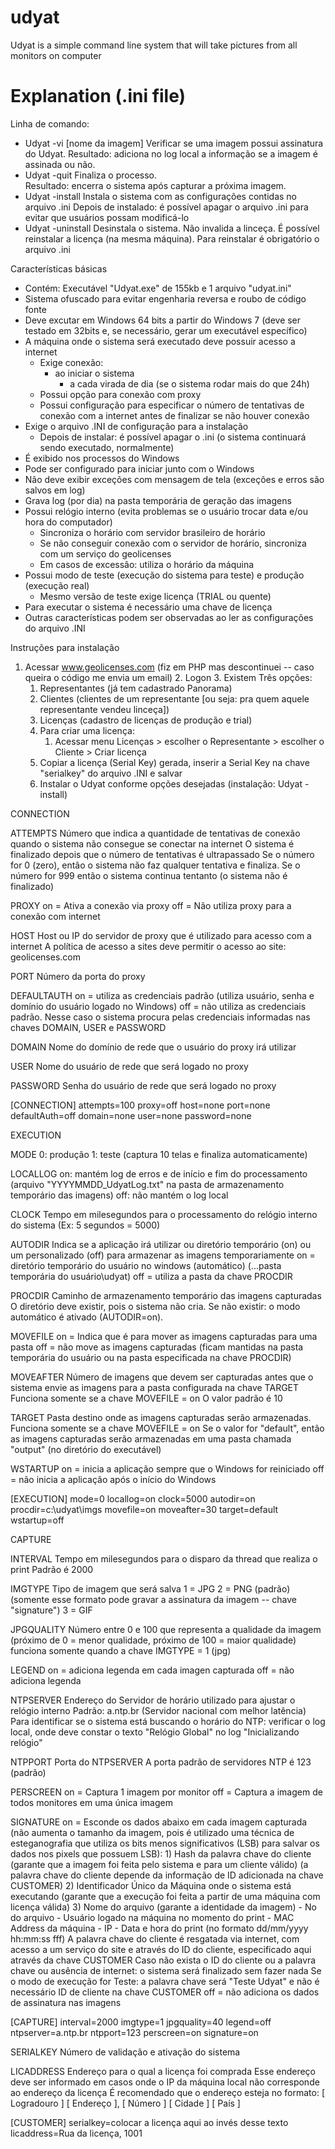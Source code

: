 # udyat
Udyat is a simple command line system that will take pictures from all monitors on computer 

# Explanation (.ini file)


 Linha de comando:

- Udyat -vi [nome da imagem] 
Verificar se uma imagem possui assinatura do Udyat.
Resultado: adiciona no log local a informação se a imagem é assinada ou não.
- Udyat -quit
Finaliza o processo.  
Resultado: encerra o sistema após capturar a próxima imagem.
- Udyat -install
Instala o sistema com as configurações contidas no arquivo .ini
Depois de instalado: é possível apagar o arquivo .ini para evitar que usuários possam modificá-lo
- Udyat -uninstall
Desinstala o sistema. Não invalida a linceça. É possível reinstalar a licença (na mesma máquina).
Para reinstalar é obrigatório o arquivo .ini 





 Características básicas

- Contém: Executável "Udyat.exe" de 155kb e 1 arquivo "udyat.ini"
- Sistema ofuscado para evitar engenharia reversa e roubo de código fonte
- Deve excutar em Windows 64 bits a partir do Windows 7 (deve ser testado em 32bits e, se necessário, gerar um executável específico)
- A máquina onde o sistema será executado deve possuir acesso a internet 
  - Exige conexão:
    - ao iniciar o sistema     
      - a cada virada de dia (se o sistema rodar mais do que 24h)
  - Possui opção para conexão com proxy
  - Possui configuração para especificar o número de tentativas de conexão com a internet antes de finalizar se não houver conexão
- Exige o arquivo .INI de configuração para a instalação
  - Depois de instalar: é possível apagar o .ini (o sistema continuará sendo executado, normalmente)   
- É exibido nos processos do Windows
- Pode ser configurado para iniciar junto com o Windows
- Não deve exibir exceções com mensagem de tela (exceções e erros são salvos em log)
- Grava log (por dia) na pasta temporária de geração das imagens
- Possui relógio interno (evita problemas se o usuário trocar data e/ou hora do computador)
  - Sincroniza o horário com servidor brasileiro de horário
  - Se não conseguir conexão com o servidor de horário, sincroniza com um serviço do geolicenses
  - Em casos de excessão: utiliza o horário da máquina
- Possui modo de teste (execução do sistema para teste) e produção (execução real)
  - Mesmo versão de teste exige licença (TRIAL ou quente)
- Para executar o sistema é necessário uma chave de licença
- Outras características podem ser observadas ao ler as configurações do arquivo .INI 





 Instruções para instalação



1. Acessar www.geolicenses.com (fiz em PHP mas descontinuei -- caso queira o código me envia um email)
   2. Logon
   3. Existem Três opções:
      1. Representantes (já tem cadastrado Panorama)
      2. Clientes (clientes de um representante [ou seja: pra quem aquele representante vendeu linceça])
      3. Licenças (cadastro de licenças de produção e trial)
   4. Para criar uma licença: 
      1. Acessar menu Licenças > escolher o Representante > escolher o Cliente > Criar licença
   5. Copiar a licença (Serial Key) gerada, inserir a Serial Key na chave "serialkey" do arquivo .INI e salvar
   6. Instalar o Udyat conforme opções desejadas (instalação: Udyat -install)
   


 CONNECTION

 ATTEMPTS
    Número que indica a quantidade de tentativas de conexão quando o sistema não consegue se conectar na internet
    O sistema é finalizado depois que o número de tentativas é ultrapassado
    Se o número for 0 (zero), então o sistema não faz qualquer tentativa e finaliza.
    Se o número for 999 então o sistema continua tentanto (o sistema não é finalizado)

 PROXY
    on = Ativa a conexão via proxy 
    off = Não utiliza proxy para a conexão com internet

 HOST
    Host ou IP do servidor de proxy que é utilizado para acesso com a internet
    A política de acesso a sites deve permitir o acesso ao site: geolicenses.com

 PORT
   Número da porta do proxy 

 DEFAULTAUTH
   on = utiliza as credenciais padrão (utiliza usuário, senha e domínio do usuário logado no Windows) 
   off = não utiliza as credenciais padrão. Nesse caso o sistema procura pelas credenciais informadas nas chaves DOMAIN, USER e PASSWORD

 DOMAIN
   Nome do domínio de rede que o usuário do proxy irá utilizar

 USER
   Nome do usuário de rede que será logado no proxy
 
 PASSWORD
   Senha do usuário de rede que será logado no proxy 


[CONNECTION]
attempts=100
proxy=off
host=none
port=none
defaultAuth=off
domain=none
user=none
password=none


 EXECUTION

 MODE
    0: produção
    1: teste (captura 10 telas e finaliza automaticamente)

 LOCALLOG
    on: mantém log de erros e de início e fim do processamento (arquivo "YYYYMMDD_UdyatLog.txt" na pasta de armazenamento temporário das imagens)
    off: não mantém o log local

 CLOCK
    Tempo em milesegundos para o processamento do relógio interno do sistema (Ex: 5 segundos = 5000)

 AUTODIR
    Indica se a aplicação irá utilizar ou diretório temporário (on) ou um personalizado (off) para
    armazenar as imagens temporariamente
    on = diretório temporário do usuário no windows (automático) (...pasta temporária do usuário\udyat)
    off = utiliza a pasta da chave PROCDIR

 PROCDIR
    Caminho de armazenamento temporário das imagens capturadas
    O diretório deve existir, pois o sistema não cria. Se não existir: o modo automático é ativado (AUTODIR=on).

 MOVEFILE
    on = Indica que é para mover as imagens capturadas para uma pasta 
    off = não move as imagens capturadas (ficam mantidas na pasta temporária do usuário ou na pasta especificada na chave PROCDIR)

 MOVEAFTER
    Número de imagens que devem ser capturadas antes que o sistema envie as imagens para a pasta configurada na chave TARGET
    Funciona somente se a chave MOVEFILE = on
    O valor padrão é 10

 TARGET
    Pasta destino onde as imagens capturadas serão armazenadas. 
    Funciona somente se a chave MOVEFILE = on
    Se o valor for "default", então as imagens capturadas serão armazenadas em uma pasta chamada "output" (no diretório do executável)

 WSTARTUP
    on = inicia a aplicação sempre que o Windows for reiniciado
    off = não inicia a aplicação após o início do Windows 


[EXECUTION]
mode=0
locallog=on
clock=5000
autodir=on
procdir=c:\udyat\imgs
movefile=on
moveafter=30
target=default
wstartup=off


 CAPTURE

 INTERVAL
    Tempo em milesegundos para o disparo da thread que realiza o print
    Padrão é 2000

 IMGTYPE
    Tipo de imagem que será salva
    1 = JPG
    2 = PNG (padrão) (somente esse formato pode gravar a assinatura da imagem -- chave "signature")
    3 = GIF

 JPGQUALITY
    Número entre 0 e 100 que representa a qualidade da imagem (próximo de 0 = menor qualidade, próximo de 100 = maior qualidade)
    funciona somente quando a chave IMGTYPE = 1 (jpg)

 LEGEND
    on = adiciona legenda em cada imagen capturada
    off = não adiciona legenda

 NTPSERVER
    Endereço do Servidor de horário utilizado para ajustar o relógio interno
    Padrão: a.ntp.br (Servidor nacional com melhor latência)
    Para identificar se o sistema está buscando o horário do NTP: verificar o log local, onde deve constar o texto "Relógio Global" no log "Inicializando relógio"

 NTPPORT
    Porta do NTPSERVER
    A porta padrão de servidores NTP é 123 (padrão)

 PERSCREEN 
    on = Captura 1 imagem por monitor
    off = Captura a imagem de todos monitores em uma única imagem

 SIGNATURE
    on = Esconde os dados abaixo em cada imagem capturada (não aumenta o tamanho da imagem, pois é utilizado uma técnica de esteganografia que utiliza os bits menos significativos (LSB) para salvar 
         os dados nos pixels que possuem LSB):
            1) Hash da palavra chave do cliente (garante que a imagem foi feita pelo sistema e para um cliente válido) (a palavra chave do cliente depende da informação de ID adicionada na chave CUSTOMER)
            2) Identificador Único da Máquina onde o sistema está executando (garante que a execução foi feita a partir de uma máquina com licença válida)
            3) Nome do arquivo (garante a identidade da imagem)
                  - No do arquivo
                  - Usuário logado na máquina no momento do print 
                  - MAC Address da máquina
                  - IP
                  - Data e hora do print (no formato dd/mm/yyyy hh:mm:ss fff)
         A palavra chave do cliente é resgatada via internet, com acesso a um serviço do site e através do ID do cliente, especificado aqui através da chave CUSTOMER
         Caso não exista o ID do cliente ou a palavra chave ou ausência de internet: o sistema será finalizado sem fazer nada
         Se o modo de execução for Teste: a palavra chave será "Teste Udyat" e não é necessário ID de cliente na chave CUSTOMER
    off = não adiciona os dados de assinatura nas imagens


[CAPTURE]
interval=2000
imgtype=1
jpgquality=40
legend=off
ntpserver=a.ntp.br
ntpport=123
perscreen=on
signature=on



 SERIALKEY 
    Número de validação e ativação do sistema

 LICADDRESS
    Endereço para o qual a licença foi comprada
    Esse endereço deve ser informado em casos onde o IP da máquina local não corresponde ao endereço da licença
    É recomendado que o endereço esteja no formato: [ Logradouro ] [ Endereço ], [ Número ] [ Cidade ] [ País ]


[CUSTOMER]
serialkey=colocar a licença aqui ao invés desse texto
licaddress=Rua da licença, 1001
